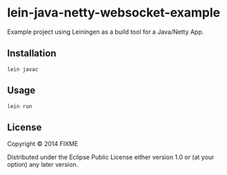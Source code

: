 # lein-java-netty-websocket-example

Example project using Leiningen as a build tool for a Java/Netty App.

## Installation

	lein javac

## Usage

	lein run

## License

Copyright © 2014 FIXME

Distributed under the Eclipse Public License either version 1.0 or (at
your option) any later version.
